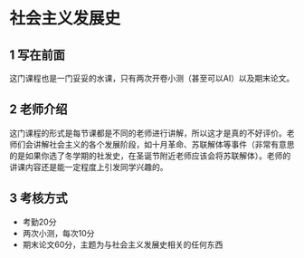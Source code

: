 # 社会主义发展史
## 1 写在前面
这门课程也是一门妥妥的水课，只有两次开卷小测（甚至可以AI）以及期末论文。
## 2 老师介绍
这门课程的形式是每节课都是不同的老师进行讲解，所以这才是真的不好评价。老师们会讲解社会主义的各个发展阶段，如十月革命、苏联解体等事件（非常有意思的是如果你选了冬学期的社发史，在圣诞节附近老师应该会将苏联解体）。老师的讲课内容还是能一定程度上引发同学兴趣的。
## 3 考核方式
- 考勤20分
- 两次小测，每次10分
- 期末论文60分，主题为与社会主义发展史相关的任何东西